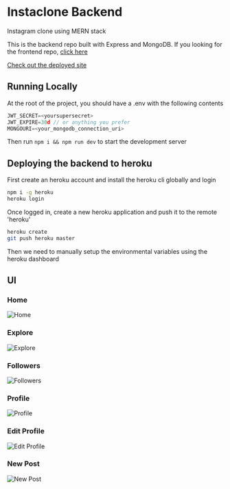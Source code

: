 # Instaclone Backend

Instagram clone using MERN stack

This is the backend repo built with Express and MongoDB. If you looking for the frontend repo, [click here](https://github.com/manikandanraji/instaclone-frontend)

[Check out the deployed site](https://instaclone2.netlify.app)

## Running Locally

At the root of the project, you should have a .env with the following contents

```js
JWT_SECRET=<yoursupersecret>
JWT_EXPIRE=30d // or anything you prefer
MONGOURI=<your_mongodb_connection_uri>
```

Then run <code>npm i && npm run dev</code> to start the development server

## Deploying the backend to heroku

First create an heroku account and install the heroku cli globally and login

```bash
npm i -g heroku
heroku login
```

Once logged in, create a new heroku application and push it to the remote 'heroku'

```bash
heroku create
git push heroku master
```
Then we need to manually setup the environmental variables using the heroku dashboard

## UI

### Home 
![Home](screenshots/home_new.png)

### Explore
![Explore](screenshots/explore_new.png)


### Followers
![Followers](screenshots/followers_new.png)


### Profile
![Profile](screenshots/profile_new.png)

### Edit Profile
![Edit Profile](screenshots/edit_profile_new.png)

### New Post
![New Post](screenshots/new_post_new.png)
